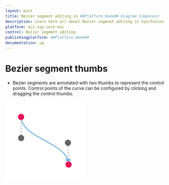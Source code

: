 ```yaml
---
layout: post
title: Bezier segment editing in ##Platform_Name## Diagram Component
description: Learn here all about Bezier segmnet editing in Syncfusion ##Platform_Name## Diagram component of Syncfusion Essential JS 2 and more.
platform: ej2-asp-core-mvc
control: Bezier segment editing
publishingplatform: ##Platform_Name##
documentation: ug
---
```


# Bezier segment thumbs

* Bezier segments are annotated with two thumbs to represent the control points. Control points of the curve can be configured by clicking and dragging the control thumbs.

![Bezier Segement Thumb](../../images/bezier-segement-thumb.gif)